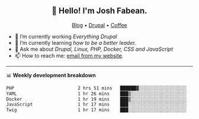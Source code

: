 <h2 align="center">👋 Hello! I'm Josh Fabean.</h2>
<p align="center">
  <a href="https://joshfabean.com">Blog</a> •
  <a href="https://www.drupal.org/u/joshfabean">Drupal</a> •
  <a href="https://www.buymeacoffee.com/LSxne6Yr4">Coffee</a>
</p>

- 🔭 I’m currently working *Everything Drupal*
- 🌱 I’m currently learning *how to be a better leader.*
- 💬 Ask me about *Drupal, Linux, PHP, Docker, CSS and JavaScript*
- 📫 How to reach me: [email from my website](https://joshfabean.com).

-------

📊 **Weekly development breakdown**
<!--START_SECTION:waka-->

```txt
PHP                        2 hrs 51 mins   ██████▓░░░░░░░░░░░░░░░░░░   27.22 %
YAML                       1 hr 26 mins    ███▒░░░░░░░░░░░░░░░░░░░░░   13.69 %
Docker                     1 hr 19 mins    ███▒░░░░░░░░░░░░░░░░░░░░░   12.67 %
JavaScript                 1 hr 17 mins    ███░░░░░░░░░░░░░░░░░░░░░░   12.33 %
Twig                       1 hr 17 mins    ███░░░░░░░░░░░░░░░░░░░░░░   12.30 %
```

<!--END_SECTION:waka-->

<!--
**fabean/fabean** is a ✨ _special_ ✨ repository because its `README.md` (this file) appears on your GitHub profile.

Here are some ideas to get you started:

- 🔭 I’m currently working on ...
- 🌱 I’m currently learning ...
- 👯 I’m looking to collaborate on ...
- 🤔 I’m looking for help with ...
- 💬 Ask me about ...
- 📫 How to reach me: ...
- 😄 Pronouns: ...
- ⚡ Fun fact: ...
-->
